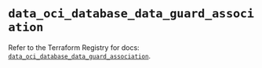 # `data_oci_database_data_guard_association`

Refer to the Terraform Registry for docs: [`data_oci_database_data_guard_association`](https://registry.terraform.io/providers/oracle/oci/6.18.0/docs/data-sources/database_data_guard_association).
